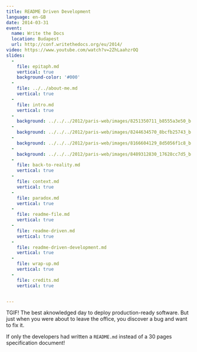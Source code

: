 ```yaml
---
title: README Driven Development
language: en-GB
date: 2014-03-31
event:
  name: Write the Docs
  location: Budapest
  url: http://conf.writethedocs.org/eu/2014/
video: https://www.youtube.com/watch?v=2ZhLaahzrOQ
slides:
  -
    file: epitaph.md
    vertical: true
    background-color: '#000'
  -
    file: ../../about-me.md
    vertical: true
  -
    file: intro.md
    vertical: true
  -
    background: ../../../2012/paris-web/images/8251350711_b8555a3e50_b.jpg
  -
    background: ../../../2012/paris-web/images/8244634570_8bcfb25743_b.jpg
  -
    background: ../../../2012/paris-web/images/8166604129_8d5056f1c8_b.jpg
  -
    background: ../../../2012/paris-web/images/8489312830_17628cc7d5_b.jpg
  -
    file: back-to-reality.md
    vertical: true
  -
    file: context.md
    vertical: true
  -
    file: paradox.md
    vertical: true
  -
    file: readme-file.md
    vertical: true
  -
    file: readme-driven.md
    vertical: true
  -
    file: readme-driven-development.md
    vertical: true
  -
    file: wrap-up.md
    vertical: true
  -
    file: credits.md
    vertical: true


---
```


TGIF! The best aknowledged day to deploy production-ready software. But just when you were about to leave the office,
you discover a bug and want to fix it.

If only the developers had written a `README.md` instead of a 30 pages specification document!
